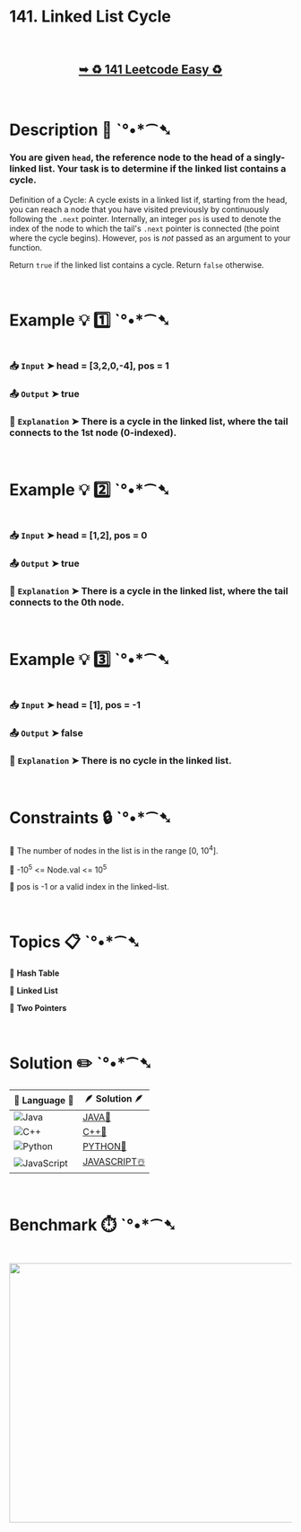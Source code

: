 # 141. Linked List Cycle

</br>

<h2 align="center"> 

<a href="https://leetcode.com/problems/linked-list-cycle/description/"><strong>➥ ♻️ 141 Leetcode Easy ♻️ </strong></a>
</h2>

</br>

# Description 📜 ˋ°•*⁀➷

### You are given `head`, the reference node to the head of a singly-linked list. Your task is to determine if the linked list contains a cycle.

Definition of a Cycle: A cycle exists in a linked list if, starting from the head, you can reach a node that you have visited previously by continuously following the `.next` pointer.  Internally, an integer `pos` is used to denote the index of the node to which the tail's `.next` pointer is connected (the point where the cycle begins). However, `pos` is *not* passed as an argument to your function.

Return `true` if the linked list contains a cycle. Return `false` otherwise.

</br>

# Example 💡 1️⃣ ˋ°•*⁀➷

<img src="" width="" height=""/>

  ### 📥 `Input`  ➤ head = [3,2,0,-4], pos = 1

  ### 📤 `Output`  ➤ true

  ### 🔦 `Explanation`  ➤ There is a cycle in the linked list, where the tail connects to the 1st node (0-indexed).

</br>

# Example 💡 2️⃣ ˋ°•*⁀➷

<img src="" width="" height=""/>

  ### 📥 `Input` ➤ head = [1,2], pos = 0

  ### 📤 `Output`  ➤ true

  ### 🔦 `Explanation` ➤ There is a cycle in the linked list, where the tail connects to the 0th node.

</br>

# Example 💡 3️⃣ ˋ°•*⁀➷

<img src="" width="" height=""/>

  ### 📥 `Input` ➤ head = [1], pos = -1

  ### 📤 `Output`  ➤ false

  ### 🔦 `Explanation` ➤ There is no cycle in the linked list.

</br>

# Constraints 🔒 ˋ°•*⁀➷

🔹 The number of nodes in the list is in the range [0, 10<sup>4</sup>]. </br>

🔹 -10<sup>5</sup> <= Node.val <= 10<sup>5</sup> </br>

🔹 pos is -1 or a valid index in the linked-list. </br>

</br>

# Topics 📋 ˋ°•*⁀➷

🔸 **Hash Table**  </br>

🔸 **Linked List**  </br>

🔸 **Two Pointers**  </br>

</br>

# Solution ✏️ ˋ°•*⁀➷

| 📒 Language 📒  | 🪶 Solution 🪶 |
| ------------- | ------------- |
|  ![Java](https://img.shields.io/badge/java-%23ED8B00.svg?style=for-the-badge&logo=openjdk&logoColor=white)  | [JAVA🍁]() |
|  ![C++](https://img.shields.io/badge/c++-%2300599C.svg?style=for-the-badge&logo=c%2B%2B&logoColor=white)  | [C++🎲]()  |
|  ![Python](https://img.shields.io/badge/python-3670A0?style=for-the-badge&logo=python&logoColor=ffdd54)    | [PYTHON🍰]() |
| ![JavaScript](https://img.shields.io/badge/javascript-%23323330.svg?style=for-the-badge&logo=javascript&logoColor=%23F7DF1E)   | [JAVASCRIPT☃️]() |

</br>

# Benchmark ⏱️ ˋ°•*⁀➷

<h1  align="center" >

<img src ="https://github.com/user-attachments/assets/52b4de0b-faca-4ba8-a811-f84a0533ef15" width = "700px" height="462px" />

</h1>

